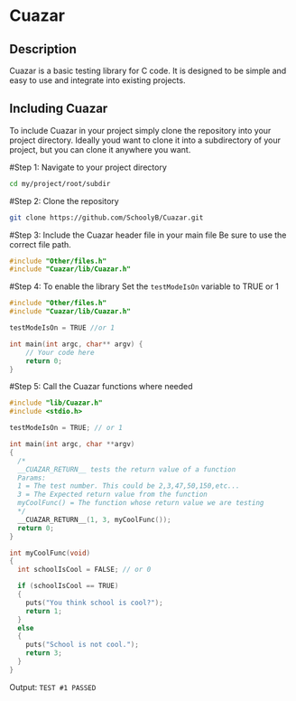 # Cuazar
## Description
Cuazar is a basic testing library for C code. It is designed to be simple and easy to use and integrate into existing projects.
## Including Cuazar
To include Cuazar in your project simply clone the repository into your project directory.
Ideally youd want to clone it into a subdirectory of your project, but you can clone it anywhere you want.

#Step 1:
Navigate to your project directory
```bash
cd my/project/root/subdir
```

#Step 2:
Clone the repository
```bash
git clone https://github.com/SchoolyB/Cuazar.git
```

#Step 3:
Include the Cuazar header file in your main file
Be sure to use the correct file path.
```c
#include "Other/files.h"
#include "Cuazar/lib/Cuazar.h"
```

#Step 4:
To enable the library
Set the `testModeIsOn` variable to TRUE or 1
```c
#include "Other/files.h"
#include "Cuazar/lib/Cuazar.h"

testModeIsOn = TRUE //or 1

int main(int argc, char** argv) {
    // Your code here
    return 0;
}
```

#Step 5:
Call the Cuazar functions where needed
```C
#include "lib/Cuazar.h"
#include <stdio.h>

testModeIsOn = TRUE; // or 1

int main(int argc, char **argv)
{
  /*
  __CUAZAR_RETURN__ tests the return value of a function
  Params:
  1 = The test number. This could be 2,3,47,50,150,etc...
  3 = The Expected return value from the function
  myCoolFunc() = The function whose return value we are testing
  */
  __CUAZAR_RETURN__(1, 3, myCoolFunc());
  return 0;
}

int myCoolFunc(void)
{
  int schoolIsCool = FALSE; // or 0

  if (schoolIsCool == TRUE)
  {
    puts("You think school is cool?");
    return 1;
  }
  else
  {
    puts("School is not cool.");
    return 3;
  }
}
```
Output:
`TEST #1 PASSED`


